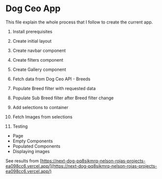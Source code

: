 # Dog Ceo App

This file explain the whole process that I follow to create the current app.

1. Install prerequisites
2. Create initial layout
3. Create navbar component
4. Create filters component
5. Create Gallery component

6. Fetch data from Dog Ceo API - Breeds
7. Populate Breed filter with requested data
8. Populate Sub Breed filter after Breed filter change
9. Add selections to container
10. Fetch Images from selections
11. Testing

- Page
- Empty Components
- Populated Components
- Displaying images

See results from [https://next-dog-pq8sikmrq-nelson-rojas-projects-ea098cc6.vercel.app/](https://next-dog-pq8sikmrq-nelson-rojas-projects-ea098cc6.vercel.app/)
